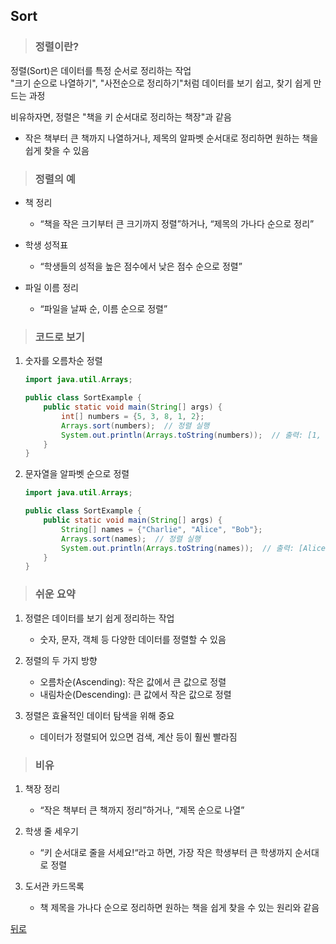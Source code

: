 ## Sort
> ### 정렬이란?
정렬(Sort)은 데이터를 특정 순서로 정리하는 작업</br>
"크기 순으로 나열하기", "사전순으로 정리하기"처럼 데이터를 보기 쉽고, 찾기 쉽게 만드는 과정

비유하자면, 정렬은 "책을 키 순서대로 정리하는 책장"과 같음
- 작은 책부터 큰 책까지 나열하거나, 제목의 알파벳 순서대로 정리하면 원하는 책을 쉽게 찾을 수 있음

> ### 정렬의 예
- 책 정리
	- “책을 작은 크기부터 큰 크기까지 정렬”하거나, “제목의 가나다 순으로 정리”

- 학생 성적표
	- “학생들의 성적을 높은 점수에서 낮은 점수 순으로 정렬”

- 파일 이름 정리
	- “파일을 날짜 순, 이름 순으로 정렬”

> ### 코드로 보기
1. 숫자를 오름차순 정렬
    ```java
    import java.util.Arrays;

    public class SortExample {
        public static void main(String[] args) {
            int[] numbers = {5, 3, 8, 1, 2};
            Arrays.sort(numbers);  // 정렬 실행
            System.out.println(Arrays.toString(numbers));  // 출력: [1, 2, 3, 5, 8]
        }
    }
    ```

2. 문자열을 알파벳 순으로 정렬
    ```java
    import java.util.Arrays;

    public class SortExample {
        public static void main(String[] args) {
            String[] names = {"Charlie", "Alice", "Bob"};
            Arrays.sort(names);  // 정렬 실행
            System.out.println(Arrays.toString(names));  // 출력: [Alice, Bob, Charlie]
        }
    }
    ```

> ### 쉬운 요약
1.	정렬은 데이터를 보기 쉽게 정리하는 작업
	- 숫자, 문자, 객체 등 다양한 데이터를 정렬할 수 있음

2.	정렬의 두 가지 방향
	- 오름차순(Ascending): 작은 값에서 큰 값으로 정렬
	- 내림차순(Descending): 큰 값에서 작은 값으로 정렬

3.	정렬은 효율적인 데이터 탐색을 위해 중요
	- 데이터가 정렬되어 있으면 검색, 계산 등이 훨씬 빨라짐

> ### 비유
1.	책장 정리
	- “작은 책부터 큰 책까지 정리”하거나, “제목 순으로 나열”

2.	학생 줄 세우기
	- “키 순서대로 줄을 서세요!“라고 하면, 가장 작은 학생부터 큰 학생까지 순서대로 정렬

3.	도서관 카드목록
	- 책 제목을 가나다 순으로 정리하면 원하는 책을 쉽게 찾을 수 있는 원리와 같음

[뒤로](java.md)